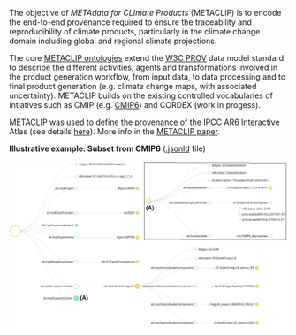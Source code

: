 The objective of _METAdata for CLImate Products_ (METACLIP) is to encode the end-to-end provenance required to ensure the traceability and reproducibility of climate products, particularly in the climate change domain including global and regional climate projections. 

The core [METACLIP ontologies](https://github.com/metaclip/ontologies) extend the [W3C PROV](https://www.w3.org/TR/2013/REC-prov-dm-20130430/) data model standard to describe the different activities, agents and transformations involved in the product generation workflow, from input data, to data processing and to final product generation (e.g. climate change maps, with associated uncertainty). METACLIP builds on the existing controlled vocabularies of intiatives such as CMIP (e.g. [CMIP6](https://github.com/metaclip/CMIP6)) and CORDEX (work in progess). 

METACLIP was used to define the provenance of the IPCC AR6 Interactive Atlas (see details [here](https://github.com/metaclip/IPCC-AR6-Atlas)). More info in the [METACLIP paper](https://doi.org/10.1016/j.envsoft.2019.07.005). 

**Illustrative example: Subset from CMIP6** ([.jsonld](https://github.com/metaclip/.github/blob/main/profile/METACLIP-CMIP6-demo.jsonld) file)

![METACLIP CMIP6 example](https://github.com/metaclip/.github/blob/main/profile/METACLIP-CMIP6-demo.png)
 
